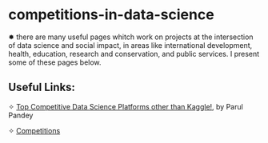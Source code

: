 # competitions-in-data-science
&#10040; there are many useful pages whitch work on projects at the intersection of data science and social impact, in areas like international development, health, education, research and conservation, and public services. 
I present some of these pages below.
## Useful Links:
&#10023; <a href="https://towardsdatascience.com/top-competitive-data-science-platforms-other-than-kaggle-2995e9dad93c">Top Competitive Data Science Platforms other than Kaggle!</a>, by Parul Pandey

&#10023; <a href="https://www.kdnuggets.com/tag/competition">Competitions</a>

